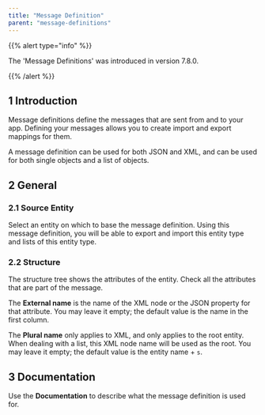 ```yaml
---
title: "Message Definition"
parent: "message-definitions"
---
```


{{% alert type="info" %}}

The 'Message Definitions' was introduced in version 7.8.0.

{{% /alert %}}

## 1 Introduction

Message definitions define the messages that are sent from and to your app. Defining your messages allows you to create import and export mappings for them.

A message definition can be used for both JSON and XML, and can be used for both single objects and a list of objects.

## 2 General

### 2.1 Source Entity

Select an entity on which to base the message definition. Using this message definition, you will be able to export and import this entity type and lists of this entity type.

### 2.2 Structure

The structure tree shows the attributes of the entity. Check all the attributes that are part of the message.

The **External name** is the name of the XML node or the JSON property for that attribute. You may leave it empty; the default value is the name in the first column.

The **Plural name** only applies to XML, and only applies to the root entity. When dealing with a list, this XML node name will be used as the root. You may leave it empty; the default value is the entity name + `s`.

## 3 Documentation

Use the **Documentation** to describe what the message definition is used for.
